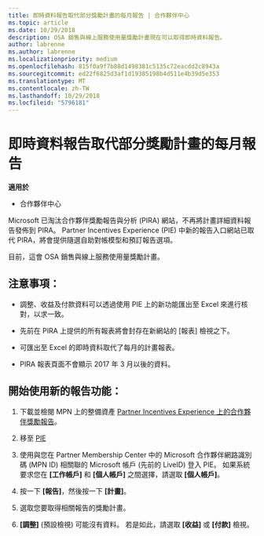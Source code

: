 ```yaml
---
title: 即時資料報告取代部分獎勵計畫的每月報告 | 合作夥伴中心
ms.topic: article
ms.date: 10/29/2018
description: OSA 銷售與線上服務使用量獎勵計畫現在可以取得即時資料報告。
author: labrenne
ms.author: labrenne
ms.localizationpriority: medium
ms.openlocfilehash: 815f0a9f7b88d1498381c5135c72eacdd2c8943a
ms.sourcegitcommit: ed22f6825d3af1d19385198b4d511e4b39d5e353
ms.translationtype: MT
ms.contentlocale: zh-TW
ms.lasthandoff: 10/29/2018
ms.locfileid: "5796181"
---
```

# <a name="live-data-reporting-replaces-monthly-reporting-for-some-incentives-programs"></a>即時資料報告取代部分獎勵計畫的每月報告

**適用於**

-  合作夥伴中心

Microsoft 已淘汰合作夥伴獎勵報告與分析 (PIRA) 網站，不再將計畫詳細資料報告發佈到 PIRA。 Partner Incentives Experience (PIE) 中新的報告入口網站已取代 PIRA，將會提供隨選自助對帳模型和預訂報告選項。 

目前，這會 OSA 銷售與線上服務使用量獎勵計畫。

## <a name="things-to-remember"></a>注意事項： 

- 調整、收益及付款資料可以透過使用 PIE 上的新功能匯出至 Excel 來進行核對，以求一致。

- 先前在 PIRA 上提供的所有報表將會封存在新網站的 [報表] 檢視之下。 

- 可匯出至 Excel 的即時資料取代了每月的計畫報表。

- PIRA 報表頁面不會顯示 2017 年 3 月以後的資料。
 
## <a name="start-using-the-new-reporting-functionality"></a>開始使用新的報告功能： 

1. 下載並檢閱 MPN 上的整備資產 [Partner Incentives Experience 上的合作夥伴獎勵報告](http://aka.ms/osareadiness )。

2. 移至 [PIE](https://partnerincentives.microsoft.com/)

3. 使用與您在 Partner Membership Center 中的 Microsoft 合作夥伴網路識別碼 (MPN ID) 相關聯的 Microsoft 帳戶 (先前的 LiveID) 登入 PIE。 如果系統要求您在 **\[工作帳戶\]** 和 **\[個人帳戶\]** 之間選擇，請選取 **\[個人帳戶\]**。

4. 按一下 **\[報告\]**，然後按一下 **\[計畫\]**。 

5. 選取您要取得相關報告的獎勵計畫。 

6. **\[調整\]** (預設檢視) 可能沒有資料。  若是如此，請選取 **\[收益\]** 或 **\[付款\]** 檢視。


 

 



